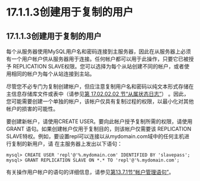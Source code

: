 #  17.1.1.3创建用于复制的用户

## 17.1.1.3创建用于复制的用户

每个从服务器使用MySQL用户名和密码连接到主服务器，因此在从服务器上必须有一个用户帐户供从服务器用于连接。任何帐户都可以用于此操作，只要它已被授予 REPLICATION SLAVE权限。您可以选择为每个从站创建不同的帐户，或者使用相同的帐户为每个从站连接到主站。

尽管您不必专门为复制创建帐户，但应注意复制用户名和密码以纯文本形式存储在主信息存储库文件或表中（请参见[第 17.02.02.02 节“从属状态日志”](slave-logs-status.html)） 。因此，您可能需要创建一个单独的帐户，该帐户仅具有复制过程的权限，以最小化对其他帐户的损害的可能性。

要创建新帐户，请使用CREATE USER。要向此帐户授予复制所需的权限，请使用GRANT 语句。如果创建帐户仅用于复制目的，则该帐户仅需要该 REPLICATION SLAVE特权。例如，要设置repl可以连接以从mydomain.com域中的任何主机进行复制的新用户，请 在主服务器上发出以下语句：

```
mysql> CREATE USER 'repl'@'%.mydomain.com' IDENTIFIED BY 'slavepass';
mysql> GRANT REPLICATION SLAVE ON *.* TO 'repl'@'%.mydomain.com';
```
有关操作用户帐户的语句的详细信息，请参见[第13.7.1节“帐户管理语句”](account-management-sql.html)。

